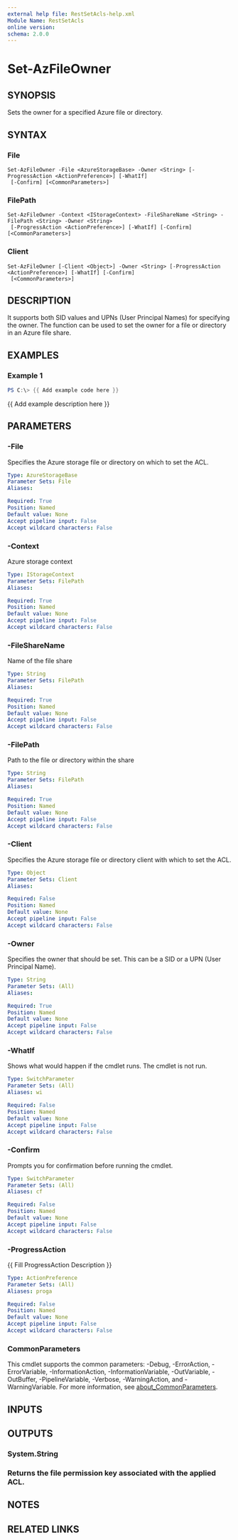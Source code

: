 ```yaml
---
external help file: RestSetAcls-help.xml
Module Name: RestSetAcls
online version:
schema: 2.0.0
---
```


# Set-AzFileOwner

## SYNOPSIS
Sets the owner for a specified Azure file or directory.

## SYNTAX

### File
```
Set-AzFileOwner -File <AzureStorageBase> -Owner <String> [-ProgressAction <ActionPreference>] [-WhatIf]
 [-Confirm] [<CommonParameters>]
```

### FilePath
```
Set-AzFileOwner -Context <IStorageContext> -FileShareName <String> -FilePath <String> -Owner <String>
 [-ProgressAction <ActionPreference>] [-WhatIf] [-Confirm] [<CommonParameters>]
```

### Client
```
Set-AzFileOwner [-Client <Object>] -Owner <String> [-ProgressAction <ActionPreference>] [-WhatIf] [-Confirm]
 [<CommonParameters>]
```

## DESCRIPTION
It supports both SID values and UPNs (User Principal Names) for specifying the owner.
The function can be used to set the owner for a file or directory in an Azure file share.

## EXAMPLES

### Example 1
```powershell
PS C:\> {{ Add example code here }}
```

{{ Add example description here }}

## PARAMETERS

### -File
Specifies the Azure storage file or directory on which to set the ACL.

```yaml
Type: AzureStorageBase
Parameter Sets: File
Aliases:

Required: True
Position: Named
Default value: None
Accept pipeline input: False
Accept wildcard characters: False
```

### -Context
Azure storage context

```yaml
Type: IStorageContext
Parameter Sets: FilePath
Aliases:

Required: True
Position: Named
Default value: None
Accept pipeline input: False
Accept wildcard characters: False
```

### -FileShareName
Name of the file share

```yaml
Type: String
Parameter Sets: FilePath
Aliases:

Required: True
Position: Named
Default value: None
Accept pipeline input: False
Accept wildcard characters: False
```

### -FilePath
Path to the file or directory within the share

```yaml
Type: String
Parameter Sets: FilePath
Aliases:

Required: True
Position: Named
Default value: None
Accept pipeline input: False
Accept wildcard characters: False
```

### -Client
Specifies the Azure storage file or directory client with which to set the ACL.

```yaml
Type: Object
Parameter Sets: Client
Aliases:

Required: False
Position: Named
Default value: None
Accept pipeline input: False
Accept wildcard characters: False
```

### -Owner
Specifies the owner that should be set.
This can be a SID or a UPN (User Principal Name).

```yaml
Type: String
Parameter Sets: (All)
Aliases:

Required: True
Position: Named
Default value: None
Accept pipeline input: False
Accept wildcard characters: False
```

### -WhatIf
Shows what would happen if the cmdlet runs.
The cmdlet is not run.

```yaml
Type: SwitchParameter
Parameter Sets: (All)
Aliases: wi

Required: False
Position: Named
Default value: None
Accept pipeline input: False
Accept wildcard characters: False
```

### -Confirm
Prompts you for confirmation before running the cmdlet.

```yaml
Type: SwitchParameter
Parameter Sets: (All)
Aliases: cf

Required: False
Position: Named
Default value: None
Accept pipeline input: False
Accept wildcard characters: False
```

### -ProgressAction
{{ Fill ProgressAction Description }}

```yaml
Type: ActionPreference
Parameter Sets: (All)
Aliases: proga

Required: False
Position: Named
Default value: None
Accept pipeline input: False
Accept wildcard characters: False
```

### CommonParameters
This cmdlet supports the common parameters: -Debug, -ErrorAction, -ErrorVariable, -InformationAction, -InformationVariable, -OutVariable, -OutBuffer, -PipelineVariable, -Verbose, -WarningAction, and -WarningVariable. For more information, see [about_CommonParameters](http://go.microsoft.com/fwlink/?LinkID=113216).

## INPUTS

## OUTPUTS

### System.String
### Returns the file permission key associated with the applied ACL.
## NOTES

## RELATED LINKS
